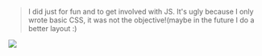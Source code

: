 >I did just for fun and to get involved with JS. 
>It's ugly because I only wrote basic CSS, it was not the objective!(maybe in the future I do a better layout :)


![](http://i.imgur.com/ilRtx0p.jpg)